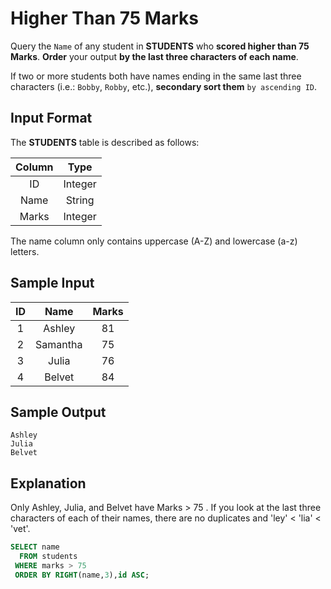 # Higher Than 75 Marks

Query the `Name` of any student in **STUDENTS** who **scored higher than 75 Marks**. **Order** your output **by the last three characters of each name**.

If two or more students both have names ending in the same last three characters (i.e.: `Bobby`, `Robby`, etc.), **secondary sort them** `by ascending ID`.

## Input Format

The **STUDENTS** table is described as follows:

|Column|Type|
|:----:|:---:|
|ID|Integer|
|Name|String|
|Marks|Integer|

The name column only contains uppercase (A-Z) and lowercase (a-z) letters.

## Sample Input


|ID|Name|Marks|
|:--:|:---:|:--:|
|1|Ashley|81|
|2|Samantha|75|
|3|Julia|76|
|4|Belvet|84|

## Sample Output

```console
Ashley
Julia
Belvet
```

## Explanation

Only Ashley, Julia, and Belvet have Marks > 75 . If you look at the last three characters of each of their names, there are no duplicates and 'ley' < 'lia' < 'vet'.


```SQL
SELECT name
  FROM students
 WHERE marks > 75
 ORDER BY RIGHT(name,3),id ASC;
```
